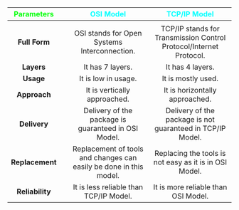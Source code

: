 |   <span style="color:#01ff07">Parameters</span>    |     |                             <span style="color:#00ffff">OSI Model</span>                              |                            <span style="color:#00ffff">TCP/IP Model</span>                            |
|:---------------:| --- |:------------------------------------------------------------------:|:------------------------------------------------------------------:|
|                 |     |                                                                    |                                                                    |
|  **Full Form**  |     |            OSI stands for Open Systems Interconnection.            | TCP/IP stands for Transmission Control Protocol/Internet Protocol. |
|   **Layers**    |     |                          It has 7 layers.                          |                          It has 4 layers.                          |
|    **Usage**    |     |                        It is low in usage.                         |                         It is mostly used.                         |
|  **Approach**   |     |                    It is vertically approached.                    |                   It is horizontally approached.                   |
|  **Delivery**   |     |        Delivery of the package is guaranteed in OSI Model.         |     Delivery of the package is not guaranteed in TCP/IP Model.     |
| **Replacement** |     | Replacement of tools and changes can easily be done in this model. |       Replacing the tools is not easy as it is in OSI Model.       |
| **Reliability** |     |               It is less reliable than TCP/IP Model.               |                It is more reliable than OSI Model.                 |